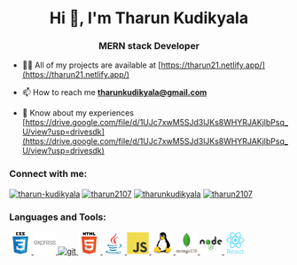 <h1 align="center">Hi 👋, I'm Tharun Kudikyala</h1>
<h3 align="center">MERN stack Developer</h3>

- 👨‍💻 All of my projects are available at [https://tharun21.netlify.app/](https://tharun21.netlify.app/)

- 📫 How to reach me **tharunkudikyala@gmail.com**

- 📄 Know about my experiences [https://drive.google.com/file/d/1UJc7xwM5SJd3lJKs8WHYRJAKjlbPsq_U/view?usp=drivesdk](https://drive.google.com/file/d/1UJc7xwM5SJd3lJKs8WHYRJAKjlbPsq_U/view?usp=drivesdk)

<h3 align="left">Connect with me:</h3>
<p align="left">
<a href="https://linkedin.com/in/tharun-kudikyala-37124727b" target="blank"><img align="center" src="https://raw.githubusercontent.com/rahuldkjain/github-profile-readme-generator/master/src/images/icons/Social/linked-in-alt.svg" alt="tharun-kudikyala" height="30" width="40" /></a>
<a href="https://www.codechef.com/users/tharun2107" target="blank"><img align="center" src="https://cdn.jsdelivr.net/npm/simple-icons@3.1.0/icons/codechef.svg" alt="tharun2107" height="30" width="40" /></a>
<a href="https://www.hackerrank.com/tharunkudikyala" target="blank"><img align="center" src="https://raw.githubusercontent.com/rahuldkjain/github-profile-readme-generator/master/src/images/icons/Social/hackerrank.svg" alt="tharunkudikyala" height="30" width="40" /></a>
<a href="https://www.leetcode.com/tharun2107" target="blank"><img align="center" src="https://raw.githubusercontent.com/rahuldkjain/github-profile-readme-generator/master/src/images/icons/Social/leet-code.svg" alt="tharun2107" height="30" width="40" /></a>
</p>

<h3 align="left">Languages and Tools:</h3>
<p align="left"> <a href="https://www.w3schools.com/css/" target="_blank" rel="noreferrer"> <img src="https://raw.githubusercontent.com/devicons/devicon/master/icons/css3/css3-original-wordmark.svg" alt="css3" width="40" height="40"/> </a> <a href="https://expressjs.com" target="_blank" rel="noreferrer"> <img src="https://raw.githubusercontent.com/devicons/devicon/master/icons/express/express-original-wordmark.svg" alt="express" width="40" height="40"/> </a> <a href="https://git-scm.com/" target="_blank" rel="noreferrer"> <img src="https://www.vectorlogo.zone/logos/git-scm/git-scm-icon.svg" alt="git" width="40" height="40"/> </a> <a href="https://www.w3.org/html/" target="_blank" rel="noreferrer"> <img src="https://raw.githubusercontent.com/devicons/devicon/master/icons/html5/html5-original-wordmark.svg" alt="html5" width="40" height="40"/> </a> <a href="https://www.java.com" target="_blank" rel="noreferrer"> <img src="https://raw.githubusercontent.com/devicons/devicon/master/icons/java/java-original.svg" alt="java" width="40" height="40"/> </a> <a href="https://developer.mozilla.org/en-US/docs/Web/JavaScript" target="_blank" rel="noreferrer"> <img src="https://raw.githubusercontent.com/devicons/devicon/master/icons/javascript/javascript-original.svg" alt="javascript" width="40" height="40"/> </a> <a href="https://www.linux.org/" target="_blank" rel="noreferrer"> <img src="https://raw.githubusercontent.com/devicons/devicon/master/icons/linux/linux-original.svg" alt="linux" width="40" height="40"/> </a> <a href="https://www.mongodb.com/" target="_blank" rel="noreferrer"> <img src="https://raw.githubusercontent.com/devicons/devicon/master/icons/mongodb/mongodb-original-wordmark.svg" alt="mongodb" width="40" height="40"/> </a> <a href="https://nodejs.org" target="_blank" rel="noreferrer"> <img src="https://raw.githubusercontent.com/devicons/devicon/master/icons/nodejs/nodejs-original-wordmark.svg" alt="nodejs" width="40" height="40"/> </a> <a href="https://reactjs.org/" target="_blank" rel="noreferrer"> <img src="https://raw.githubusercontent.com/devicons/devicon/master/icons/react/react-original-wordmark.svg" alt="react" width="40" height="40"/> </a> </p>
